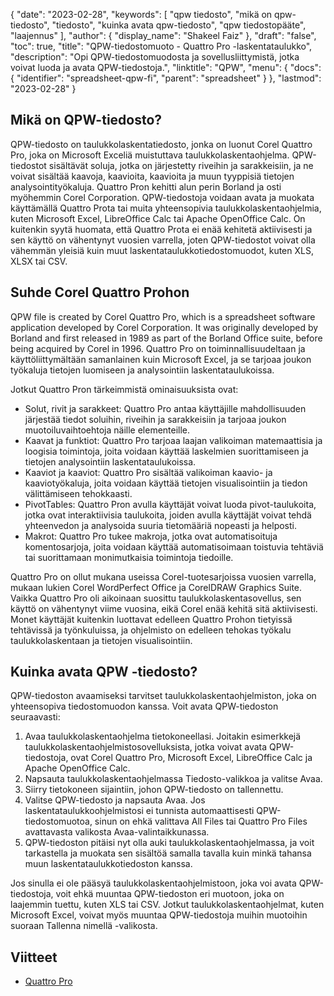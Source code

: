 {
  "date": "2023-02-28",
  "keywords": [
"qpw tiedosto",
"mikä on qpw-tiedosto",
"tiedosto",
"kuinka avata qpw-tiedosto",
"qpw tiedostopääte",
"laajennus"
],
  "author": {
    "display_name": "Shakeel Faiz"
},
  "draft": "false",
  "toc": true,
  "title": "QPW-tiedostomuoto - Quattro Pro -laskentataulukko",
  "description": "Opi QPW-tiedostomuodosta ja sovellusliittymistä, jotka voivat luoda ja avata QPW-tiedostoja.",
  "linktitle": "QPW",
  "menu": {
    "docs": {
      "identifier": "spreadsheet-qpw-fi",
      "parent": "spreadsheet"
}
},
  "lastmod": "2023-02-28"
}

## Mikä on QPW-tiedosto?

QPW-tiedosto on taulukkolaskentatiedosto, jonka on luonut Corel Quattro Pro, joka on Microsoft Exceliä muistuttava taulukkolaskentaohjelma. QPW-tiedostot sisältävät soluja, jotka on järjestetty riveihin ja sarakkeisiin, ja ne voivat sisältää kaavoja, kaavioita, kaavioita ja muun tyyppisiä tietojen analysointityökaluja. Quattro Pron kehitti alun perin Borland ja osti myöhemmin Corel Corporation. QPW-tiedostoja voidaan avata ja muokata käyttämällä Quattro Prota tai muita yhteensopivia taulukkolaskentaohjelmia, kuten Microsoft Excel, LibreOffice Calc tai Apache OpenOffice Calc. On kuitenkin syytä huomata, että Quattro Prota ei enää kehitetä aktiivisesti ja sen käyttö on vähentynyt vuosien varrella, joten QPW-tiedostot voivat olla vähemmän yleisiä kuin muut laskentataulukkotiedostomuodot, kuten XLS, XLSX tai CSV.

## Suhde Corel Quattro Prohon

QPW file is created by Corel Quattro Pro, which is a spreadsheet software application developed by Corel Corporation. It was originally developed by Borland and first released in 1989 as part of the Borland Office suite, before being acquired by Corel in 1996. Quattro Pro on toiminnallisuudeltaan ja käyttöliittymältään samanlainen kuin Microsoft Excel, ja se tarjoaa joukon työkaluja tietojen luomiseen ja analysointiin laskentataulukoissa.

Jotkut Quattro Pron tärkeimmistä ominaisuuksista ovat:

- Solut, rivit ja sarakkeet: Quattro Pro antaa käyttäjille mahdollisuuden järjestää tiedot soluihin, riveihin ja sarakkeisiin ja tarjoaa joukon muotoiluvaihtoehtoja näille elementeille.
- Kaavat ja funktiot: Quattro Pro tarjoaa laajan valikoiman matemaattisia ja loogisia toimintoja, joita voidaan käyttää laskelmien suorittamiseen ja tietojen analysointiin laskentataulukoissa.
- Kaaviot ja kaaviot: Quattro Pro sisältää valikoiman kaavio- ja kaaviotyökaluja, joita voidaan käyttää tietojen visualisointiin ja tiedon välittämiseen tehokkaasti.
- PivotTables: Quattro Pron avulla käyttäjät voivat luoda pivot-taulukoita, jotka ovat interaktiivisia taulukoita, joiden avulla käyttäjät voivat tehdä yhteenvedon ja analysoida suuria tietomääriä nopeasti ja helposti.
- Makrot: Quattro Pro tukee makroja, jotka ovat automatisoituja komentosarjoja, joita voidaan käyttää automatisoimaan toistuvia tehtäviä tai suorittamaan monimutkaisia toimintoja tiedoille.

Quattro Pro on ollut mukana useissa Corel-tuotesarjoissa vuosien varrella, mukaan lukien Corel WordPerfect Office ja CorelDRAW Graphics Suite. Vaikka Quattro Pro oli aikoinaan suosittu taulukkolaskentasovellus, sen käyttö on vähentynyt viime vuosina, eikä Corel enää kehitä sitä aktiivisesti. Monet käyttäjät kuitenkin luottavat edelleen Quattro Prohon tietyissä tehtävissä ja työnkuluissa, ja ohjelmisto on edelleen tehokas työkalu taulukkolaskentaan ja tietojen visualisointiin.

## Kuinka avata QPW -tiedosto?

QPW-tiedoston avaamiseksi tarvitset taulukkolaskentaohjelmiston, joka on yhteensopiva tiedostomuodon kanssa. Voit avata QPW-tiedoston seuraavasti:

1. Avaa taulukkolaskentaohjelma tietokoneellasi. Joitakin esimerkkejä taulukkolaskentaohjelmistosovelluksista, jotka voivat avata QPW-tiedostoja, ovat Corel Quattro Pro, Microsoft Excel, LibreOffice Calc ja Apache OpenOffice Calc.
2. Napsauta taulukkolaskentaohjelmassa Tiedosto-valikkoa ja valitse Avaa.
3. Siirry tietokoneen sijaintiin, johon QPW-tiedosto on tallennettu.
4. Valitse QPW-tiedosto ja napsauta Avaa. Jos laskentataulukkoohjelmistosi ei tunnista automaattisesti QPW-tiedostomuotoa, sinun on ehkä valittava All Files tai Quattro Pro Files avattavasta valikosta Avaa-valintaikkunassa.
5. QPW-tiedoston pitäisi nyt olla auki taulukkolaskentaohjelmassa, ja voit tarkastella ja muokata sen sisältöä samalla tavalla kuin minkä tahansa muun laskentataulukkotiedoston kanssa.

Jos sinulla ei ole pääsyä taulukkolaskentaohjelmistoon, joka voi avata QPW-tiedostoja, voit ehkä muuntaa QPW-tiedoston eri muotoon, joka on laajemmin tuettu, kuten XLS tai CSV. Jotkut taulukkolaskentaohjelmat, kuten Microsoft Excel, voivat myös muuntaa QPW-tiedostoja muihin muotoihin suoraan Tallenna nimellä -valikosta.

## Viitteet
* [Quattro Pro](https://en.wikipedia.org/wiki/Quattro_Pro)
